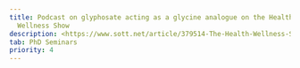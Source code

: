 ```yaml
---
title: Podcast on glyphosate acting as a glycine analogue on the Health and
  Wellness Show
description: <https://www.sott.net/article/379514-The-Health-Wellness-Show-Interview-with-Brilliant-Researcher-Dr-Stephanie-Seneff>
tab: PhD Seminars
priority: 4
---
```

